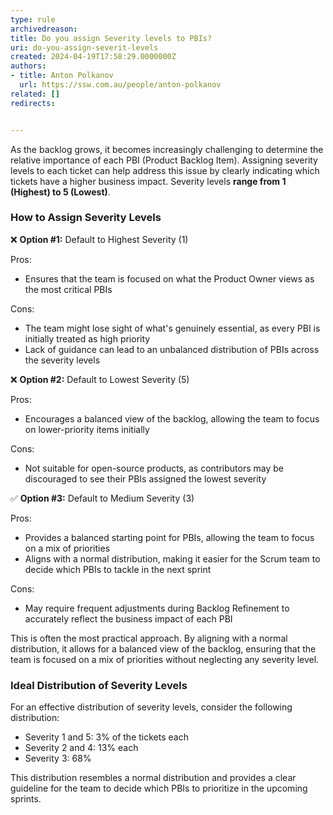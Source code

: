 ```yaml
---
type: rule
archivedreason: 
title: Do you assign Severity levels to PBIs?
uri: do-you-assign-severit-levels
created: 2024-04-19T17:58:29.0000000Z
authors:
- title: Anton Polkanov
  url: https://ssw.com.au/people/anton-polkanov
related: []
redirects:


---
```


As the backlog grows, it becomes increasingly challenging to determine the relative importance of each PBI (Product Backlog Item). Assigning severity levels to each ticket can help address this issue by clearly indicating which tickets have a higher business impact. Severity levels **range from 1 (Highest) to 5 (Lowest)**.

<!--endintro-->

### How to Assign Severity Levels

❌ **Option #1:** Default to Highest Severity (1)

Pros:

- Ensures that the team is focused on what the Product Owner views as the most critical PBIs

Cons:

- The team might lose sight of what's genuinely essential, as every PBI is initially treated as high priority
- Lack of guidance can lead to an unbalanced distribution of PBIs across the severity levels

❌ **Option #2:** Default to Lowest Severity (5)

Pros:

- Encourages a balanced view of the backlog, allowing the team to focus on lower-priority items initially

Cons:

- Not suitable for open-source products, as contributors may be discouraged to see their PBIs assigned the lowest severity

✅ **Option #3:** Default to Medium Severity (3)

Pros:

- Provides a balanced starting point for PBIs, allowing the team to focus on a mix of priorities
- Aligns with a normal distribution, making it easier for the Scrum team to decide which PBIs to tackle in the next sprint

Cons:

- May require frequent adjustments during Backlog Refinement to accurately reflect the business impact of each PBI

This is often the most practical approach. By aligning with a normal distribution, it allows for a balanced view of the backlog, ensuring that the team is focused on a mix of priorities without neglecting any severity level.

### Ideal Distribution of Severity Levels

For an effective distribution of severity levels, consider the following distribution:

- Severity 1 and 5: 3% of the tickets each
- Severity 2 and 4: 13% each
- Severity 3: 68%

This distribution resembles a normal distribution and provides a clear guideline for the team to decide which PBIs to prioritize in the upcoming sprints.